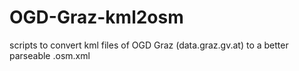 OGD-Graz-kml2osm
================

scripts to convert kml files of OGD Graz (data.graz.gv.at) to a better parseable .osm.xml